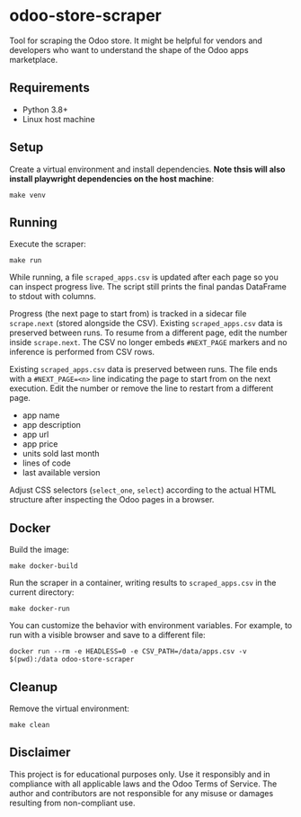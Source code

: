 # odoo-store-scraper

Tool for scraping the Odoo store. It might be helpful for vendors and developers who want to understand the shape of the Odoo apps marketplace.

## Requirements
- Python 3.8+
- Linux host machine

## Setup

Create a virtual environment and install dependencies.  **Note thsis will also install playwright dependencies on the host machine**:

```
make venv
```

## Running

Execute the scraper:

```
make run
```

While running, a file `scraped_apps.csv` is updated after each page so you can
inspect progress live. The script still prints the final pandas DataFrame to
stdout with columns.

Progress (the next page to start from) is tracked in a sidecar file
`scrape.next` (stored alongside the CSV). Existing `scraped_apps.csv` data is preserved between
runs. To resume from a different page, edit the number inside
`scrape.next`. The CSV no longer embeds `#NEXT_PAGE` markers and no
inference is performed from CSV rows.

Existing `scraped_apps.csv` data is preserved between runs.
The file ends with a `#NEXT_PAGE=<n>` line indicating the page to start from on the next execution.
Edit the number or remove the line to restart from a different page.

- app name
- app description
- app url
- app price
- units sold last month
- lines of code
 - last available version

Adjust CSS selectors (`select_one`, `select`) according to the actual HTML structure after inspecting the Odoo pages in a browser.

## Docker

Build the image:

```
make docker-build
```

Run the scraper in a container, writing results to `scraped_apps.csv` in the current directory:

```
make docker-run
```

You can customize the behavior with environment variables. For example, to run with a visible browser and save to a different file:

```
docker run --rm -e HEADLESS=0 -e CSV_PATH=/data/apps.csv -v $(pwd):/data odoo-store-scraper
```

## Cleanup

Remove the virtual environment:

```
make clean
```

## Disclaimer

This project is for educational purposes only. Use it responsibly and in compliance with all applicable laws and the Odoo Terms of Service. The author and contributors are not responsible for any misuse or damages resulting from non-compliant use.
